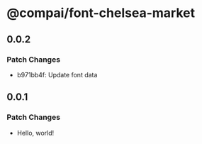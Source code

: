 # @compai/font-chelsea-market

## 0.0.2

### Patch Changes

- b971bb4f: Update font data

## 0.0.1

### Patch Changes

- Hello, world!
